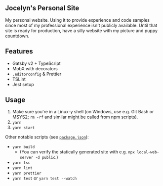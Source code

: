 ## Jocelyn's Personal Site
My personal website.  Using it to provide experience and code samples since most of my professional experience isn't publicly available.  Until that site is ready for production, have a silly website with my picture and puppy countdown.

## Features

- Gatsby v2 + TypeScript
- MobX with decorators
- `.editorconfig` & Prettier
- TSLint
- Jest setup

## Usage

1. Make sure you're in a Linux-y shell (on Windows, use e.g. Git Bash or MSYS2; `rm -rf` and similar might be called from npm scripts).
2. `yarn`
3. `yarn start`

Other notable scripts (see [`package.json`](package.json)):

- `yarn build`
    - (You can verify the statically generated site with e.g. `npx local-web-server -d public`.)
- `yarn tsc`
- `yarn lint`
- `yarn prettier`
- `yarn test` or `yarn test --watch`
